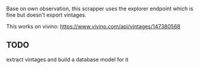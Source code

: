 Base on own observation, this scrapper uses the explorer endpoint which is fine but doesn't export vintages.

This works on vivino: https://www.vivino.com/api/vintages/147380568

## TODO

extract vintages and build a database model for it